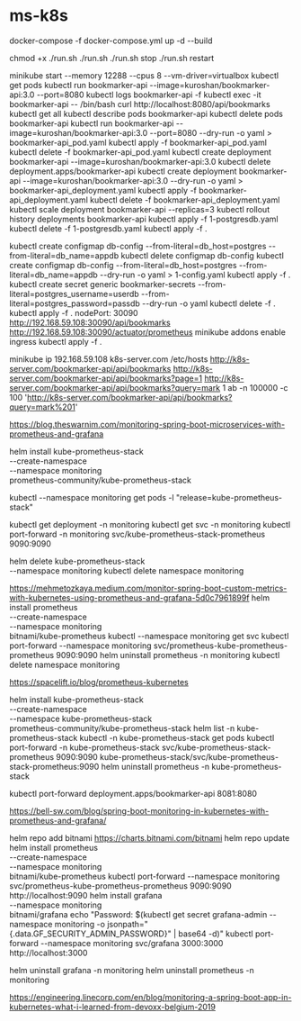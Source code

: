 # ms-k8s

docker-compose -f docker-compose.yml up -d --build

chmod +x ./run.sh
./run.sh
./run.sh stop
./run.sh restart

minikube start --memory 12288 --cpus 8 --vm-driver=virtualbox
kubectl get pods
kubectl run bookmarker-api --image=kuroshan/bookmarker-api:3.0 --port=8080
kubectl logs bookmarker-api -f
kubectl exec -it bookmarker-api -- /bin/bash
curl http://localhost:8080/api/bookmarks
kubectl get all
kubectl describe pods bookmarker-api
kubectl delete pods bookmarker-api
kubectl run bookmarker-api --image=kuroshan/bookmarker-api:3.0 --port=8080 --dry-run -o yaml > bookmarker-api_pod.yaml
kubectl apply -f bookmarker-api_pod.yaml
kubectl delete -f bookmarker-api_pod.yaml
kubectl create deployment bookmarker-api --image=kuroshan/bookmarker-api:3.0
kubectl delete deployment.apps/bookmarker-api
kubectl create deployment bookmarker-api --image=kuroshan/bookmarker-api:3.0 --dry-run -o yaml > bookmarker-api_deployment.yaml
kubectl apply -f bookmarker-api_deployment.yaml
kubectl delete -f bookmarker-api_deployment.yaml
kubectl scale deployment bookmarker-api --replicas=3
kubectl rollout history deployments bookmarker-api
kubectl apply -f 1-postgresdb.yaml
kubectl delete -f 1-postgresdb.yaml
kubectl apply -f .

kubectl create configmap db-config --from-literal=db_host=postgres --from-literal=db_name=appdb
kubectl delete configmap db-config
kubectl create configmap db-config --from-literal=db_host=postgres --from-literal=db_name=appdb --dry-run -o yaml > 1-config.yaml
kubectl apply -f .
kubectl create secret generic bookmarker-secrets --from-literal=postgres_username=userdb --from-literal=postgres_password=passdb --dry-run -o yaml
kubectl delete -f .
kubectl apply -f .
nodePort: 30090
http://192.168.59.108:30090/api/bookmarks
http://192.168.59.108:30090/actuator/prometheus
minikube addons enable ingress
kubectl apply -f .

minikube ip
192.168.59.108 k8s-server.com
/etc/hosts
http://k8s-server.com/bookmarker-api/api/bookmarks
http://k8s-server.com/bookmarker-api/api/bookmarks?page=1
http://k8s-server.com/bookmarker-api/api/bookmarks?query=mark 1
ab -n 100000 -c 100 'http://k8s-server.com/bookmarker-api/api/bookmarks?query=mark%201'



https://blog.theswarnim.com/monitoring-spring-boot-microservices-with-prometheus-and-grafana

helm install kube-prometheus-stack \
  --create-namespace \
  --namespace monitoring \
  prometheus-community/kube-prometheus-stack

kubectl --namespace monitoring get pods -l "release=kube-prometheus-stack"

kubectl get deployment -n monitoring
kubectl get svc -n monitoring
kubectl port-forward -n monitoring svc/kube-prometheus-stack-prometheus 9090:9090

helm delete kube-prometheus-stack \
  --namespace monitoring 
kubectl delete namespace monitoring










https://mehmetozkaya.medium.com/monitor-spring-boot-custom-metrics-with-kubernetes-using-prometheus-and-grafana-5d0c7961899f
helm install prometheus \
  --create-namespace \
  --namespace monitoring \
  bitnami/kube-prometheus
kubectl --namespace monitoring get svc
kubectl port-forward --namespace monitoring svc/prometheus-kube-prometheus-prometheus 9090:9090
helm uninstall prometheus -n monitoring
kubectl delete namespace monitoring















https://spacelift.io/blog/prometheus-kubernetes

helm install kube-prometheus-stack \
  --create-namespace \
  --namespace kube-prometheus-stack \
  prometheus-community/kube-prometheus-stack
helm list -n kube-prometheus-stack
kubectl -n kube-prometheus-stack get pods
kubectl port-forward -n kube-prometheus-stack svc/kube-prometheus-stack-prometheus 9090:9090
kube-prometheus-stack/svc/kube-prometheus-stack-prometheus:9090
helm uninstall prometheus -n kube-prometheus-stack

kubectl port-forward deployment.apps/bookmarker-api 8081:8080


https://bell-sw.com/blog/spring-boot-monitoring-in-kubernetes-with-prometheus-and-grafana/

helm repo add bitnami https://charts.bitnami.com/bitnami
helm repo update
helm install prometheus \
  --create-namespace \
  --namespace monitoring \
  bitnami/kube-prometheus
kubectl port-forward --namespace monitoring svc/prometheus-kube-prometheus-prometheus 9090:9090
http://localhost:9090
helm install grafana \
  --namespace monitoring \
  bitnami/grafana
echo "Password: $(kubectl get secret grafana-admin --namespace monitoring -o jsonpath="{.data.GF_SECURITY_ADMIN_PASSWORD}" | base64 -d)"
kubectl port-forward --namespace monitoring  svc/grafana 3000:3000
http://localhost:3000

helm uninstall grafana -n monitoring
helm uninstall prometheus -n monitoring

https://engineering.linecorp.com/en/blog/monitoring-a-spring-boot-app-in-kubernetes-what-i-learned-from-devoxx-belgium-2019
